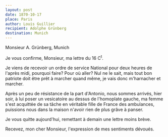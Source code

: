 ```yaml
---
layout: post
date: 1870-10-17
place: Paris
author: Louis Guillier
recipient: Adolphe Grünberg
destination: Munich
---
```


Monsieur A. Grünberg, Munich


Je vous confirme, Monsieur, ma lettre du 16 C<sup>t</sup>.

Je viens de recevoir un ordre de service National pour deux heures de l'après
midi, pourquoi faire? Pour où aller? Nul ne le sait, mais tout bon patriote
doit être prêt à marcher quand même, je vais donc m'harnacher et marcher.

Après un peu de résistance de la part d'Antonio, nous sommes arrivés, hier
soir, à lui poser un vesicatoire au dessus de l'homoplate gauche, ma femme
s'est acquittée de sa tâche en véritable fille de France des ambulances,
puissions nous dans la maison n'avoir rien de plus grâve à panser.

Je vous quitte aujourd'hui, remettant à demain une lettre moins brève.

Recevez, mon cher Monsieur, l'expression de mes sentiments dévoués.
